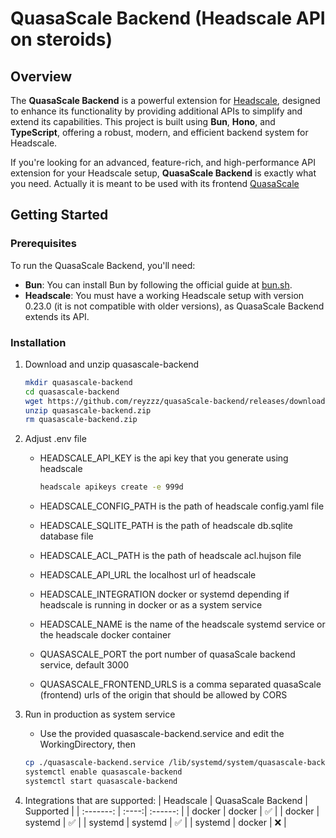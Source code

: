 # QuasaScale Backend (Headscale API on steroids)

## Overview

The **QuasaScale Backend** is a powerful extension for [Headscale](https://github.com/juanfont/headscale), designed to enhance its functionality by providing additional APIs to simplify and extend its capabilities. This project is built using **Bun**, **Hono**, and **TypeScript**, offering a robust, modern, and efficient backend system for Headscale.

If you're looking for an advanced, feature-rich, and high-performance API extension for your Headscale setup, **QuasaScale Backend** is exactly what you need.
Actually it is meant to be used with its frontend [QuasaScale ](https://github.com/reyzzz/quasaScale)

## Getting Started

### Prerequisites

To run the QuasaScale Backend, you'll need:

- **Bun**: You can install Bun by following the official guide at [bun.sh](https://bun.sh/).
- **Headscale**: You must have a working Headscale setup with version 0.23.0 (it is not compatible with older versions), as QuasaScale Backend extends its API.
### Installation

1. Download and unzip quasascale-backend

   ```bash
   mkdir quasascale-backend
   cd quasascale-backend
   wget https://github.com/reyzzz/quasaScale-backend/releases/download/latest/quasascale-backend.zip
   unzip quasascale-backend.zip
   rm quasascale-backend.zip
   ```

1. Adjust .env file
   - HEADSCALE_API_KEY is the api key that you generate using headscale

      ```bash
      headscale apikeys create -e 999d
      ```
   - HEADSCALE_CONFIG_PATH is the path of headscale config.yaml file
   - HEADSCALE_SQLITE_PATH is the path of headscale db.sqlite database file
   - HEADSCALE_ACL_PATH is the path of headscale acl.hujson file
   - HEADSCALE_API_URL the localhost url of headscale
   - HEADSCALE_INTEGRATION docker or systemd depending if headscale is running in docker or as a system service
   - HEADSCALE_NAME is the name of the headscale systemd service or the headscale docker container
   - QUASASCALE_PORT the port number of quasaScale backend service, default 3000
   - QUASASCALE_FRONTEND_URLS is a comma separated quasaScale (frontend) urls of the origin that should be allowed by CORS

1. Run in production as system service
   - Use the provided quasascale-backend.service and edit the WorkingDirectory, then

   ```bash
   cp ./quasascale-backend.service /lib/systemd/system/quasascale-backend.service
   systemctl enable quasascale-backend
   systemctl start quasascale-backend
   ```
2. Integrations that are supported:
   | Headscale | QuasaScale Backend | Supported |
   | :-------: | :----:| :------: |
   | docker | docker | ✅ |
   | docker | systemd | ✅ |
   | systemd | systemd | ✅ |
   | systemd | docker | ❌ |

